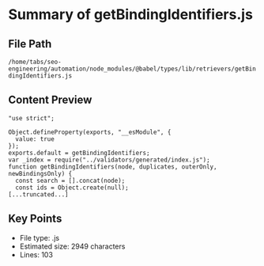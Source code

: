 # Summary of getBindingIdentifiers.js
  
## File Path
`/home/tabs/seo-engineering/automation/node_modules/@babel/types/lib/retrievers/getBindingIdentifiers.js`

## Content Preview
```
"use strict";

Object.defineProperty(exports, "__esModule", {
  value: true
});
exports.default = getBindingIdentifiers;
var _index = require("../validators/generated/index.js");
function getBindingIdentifiers(node, duplicates, outerOnly, newBindingsOnly) {
  const search = [].concat(node);
  const ids = Object.create(null);
[...truncated...]
```

## Key Points
- File type: .js
- Estimated size: 2949 characters
- Lines: 103
